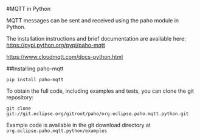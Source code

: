 #MQTT in Python

MQTT messages can be sent and received using the paho module in Python.

The installation instructions and brief documentation are available here: 
<https://pypi.python.org/pypi/paho-mqtt>

https://www.cloudmqtt.com/docs-python.html

##Installing paho-mqtt

    pip install paho-mqtt

To obtain the full code, including examples and tests, you can clone the git repository:

	git clone git://git.eclipse.org/gitroot/paho/org.eclipse.paho.mqtt.python.git
	
Example code is available in the git download directory at `org.eclipse.paho.mqtt.python/examples`

